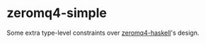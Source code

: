 # zeromq4-simple

Some extra type-level constraints over [zeromq4-haskell](https://hackage.haskell.org/package/zeromq4-haskell)'s design.
